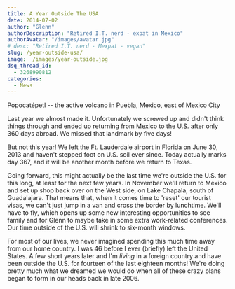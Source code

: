 ```yaml
---
title: A Year Outside The USA
date: 2014-07-02
author: "Glenn"
authorDescription: "Retired I.T. nerd - expat in Mexico"
authorAvatar: "/images/avatar.jpg"
# desc: "Retired I.T. nerd - Mexpat - vegan"
slug: /year-outside-usa/
image:  /images/year-outside.jpg
dsq_thread_id:
  - 3268990812
categories:
  - News
---
```

  <p class="wp-caption-text">
    Popocatépetl -- the active volcano in Puebla, Mexico, east of Mexico City
  </p>

Last year we almost made it. Unfortunately we screwed up and didn't think things through and ended up returning from Mexico to the U.S. after only 360 days abroad. We missed that landmark by five days!

But not this year! We left the Ft. Lauderdale airport in Florida on June 30, 2013 and haven't stepped foot on U.S. soil ever since. Today actually marks day 367, and it will be another month before we return to Texas.

Going forward, this might actually be the last time we're outside the U.S. for this long, at least for the next few years. In November we'll return to Mexico and set up shop back over on the West side, on Lake Chapala, south of Guadalajara. That means that, when it comes time to 'reset' our tourist visas, we can't just jump in a van and cross the border by lunchtime. We'll have to fly, which opens up some new interesting opportunities to see family and for Glenn to maybe take in some extra work-related conferences. Our time outside of the U.S. will shrink to six-month windows.

For most of our lives, we never imagined spending this much time away from our home country. I was 46 before I ever (briefly) left the United States. A few short years later and I'm *living* in a foreign country and have been outside the U.S. for fourteen of the last eighteen months! We're doing pretty much what we dreamed we would do when all of these crazy plans began to form in our heads back in late 2006.
